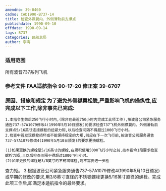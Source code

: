 ```yaml
---
amendno: 39-0460
cadno: CAD1990-B737-14
title: 检查外襟翼内、外侧滑轨前支撑点
publishdate: 1990-09-10
effdate: 1990-09-14
tags: B737
categories: 民航总局
author: 李海
---
```


### 适用范围 
所有波音737系列飞机

### 参考文件    FAA适航指令 90-17-20 修正案 39-6707 

### 原因、措施和规定     为了避免外侧襟翼松脱,严重影响飞机的操纵性,应完成以下工作,除非事先已完成: 
    1.本指令生效后250飞行小时内,(除非在最近750小时内完成工此项工作),按波音公司紧急服务通告737-57A1079修改4(1990年5月10日颁发)的要求检查737飞机外侧襟翼内、外侧滑轨前支撑点5/16英寸连接螺栓的扭紧力矩,以后检查间隔不得超过1000飞行小时。 
    2.检查中若发现螺栓损坏或不能保持规定的力矩,则应在下一次飞行前,按波音公司服务通告737-57A1079修改4(1990年5月10日颁发)的要求更换螺栓。 

    (1)如果更换的螺栓是5/16英寸的螺栓,在累积使用5000飞行小时之前,按本指令1段要求检查螺栓力矩,且以后检查间隔不得超过1000飞行小时。 
    (2)如果更换的螺栓是3/8英寸的不锈钢螺栓,则不需要进一步检
  
查力矩。 
    3.根据波音公司紧急服务通告737-57A1079修改4(1990年5月10日颁发)或早期的修改的要求,用3/8英寸直径的不锈钢螺栓更换5/16英寸直径的螺栓。完成此项工作后,即满足本适航指令的最终要求。
